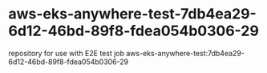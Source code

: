 # aws-eks-anywhere-test-7db4ea29-6d12-46bd-89f8-fdea054b0306-29
repository for use with E2E test job aws-eks-anywhere-test:7db4ea29-6d12-46bd-89f8-fdea054b0306-29

